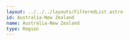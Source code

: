 ```yaml
---
layout: ../../../layouts/FilteredList.astro
id: Australia-New Zealand
name: Australia-New Zealand
type: Region
---
```

